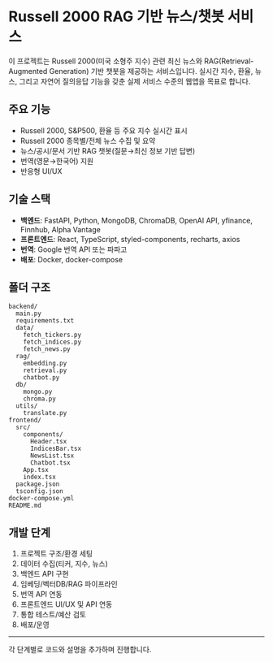 # Russell 2000 RAG 기반 뉴스/챗봇 서비스

이 프로젝트는 Russell 2000(미국 소형주 지수) 관련 최신 뉴스와 RAG(Retrieval-Augmented Generation) 기반 챗봇을 제공하는 서비스입니다. 실시간 지수, 환율, 뉴스, 그리고 자연어 질의응답 기능을 갖춘 실제 서비스 수준의 웹앱을 목표로 합니다.

## 주요 기능
- Russell 2000, S&P500, 환율 등 주요 지수 실시간 표시
- Russell 2000 종목별/전체 뉴스 수집 및 요약
- 뉴스/공시/문서 기반 RAG 챗봇(질문→최신 정보 기반 답변)
- 번역(영문→한국어) 지원
- 반응형 UI/UX

## 기술 스택
- **백엔드**: FastAPI, Python, MongoDB, ChromaDB, OpenAI API, yfinance, Finnhub, Alpha Vantage
- **프론트엔드**: React, TypeScript, styled-components, recharts, axios
- **번역**: Google 번역 API 또는 파파고
- **배포**: Docker, docker-compose

## 폴더 구조
```
backend/
  main.py
  requirements.txt
  data/
    fetch_tickers.py
    fetch_indices.py
    fetch_news.py
  rag/
    embedding.py
    retrieval.py
    chatbot.py
  db/
    mongo.py
    chroma.py
  utils/
    translate.py
frontend/
  src/
    components/
      Header.tsx
      IndicesBar.tsx
      NewsList.tsx
      Chatbot.tsx
    App.tsx
    index.tsx
  package.json
  tsconfig.json
docker-compose.yml
README.md
```

## 개발 단계
1. 프로젝트 구조/환경 세팅
2. 데이터 수집(티커, 지수, 뉴스)
3. 백엔드 API 구현
4. 임베딩/벡터DB/RAG 파이프라인
5. 번역 API 연동
6. 프론트엔드 UI/UX 및 API 연동
7. 통합 테스트/예산 검토
8. 배포/운영

---
각 단계별로 코드와 설명을 추가하며 진행합니다.
